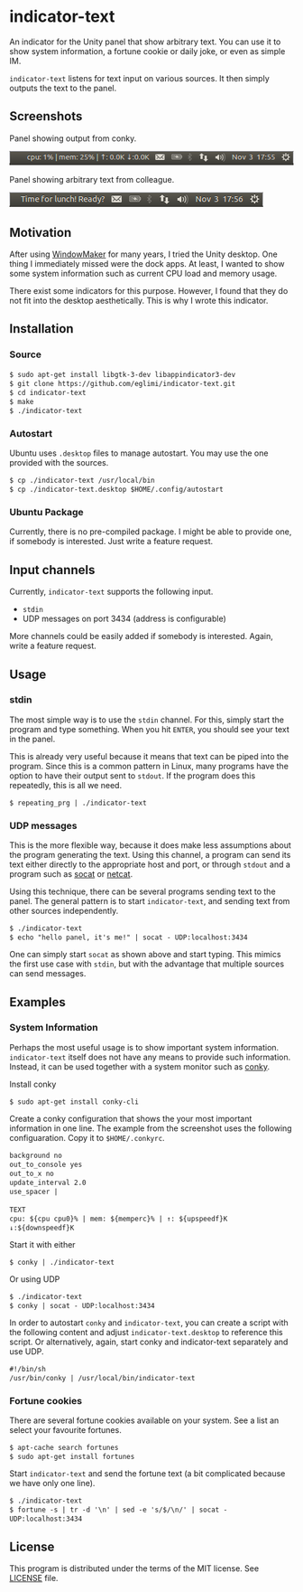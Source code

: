 # indicator-text

An indicator for the Unity panel that show arbitrary text. You can use it to
show system information, a fortune cookie or daily joke, or even as simple IM.

`indicator-text` listens for text input on various sources. It then simply
outputs the text to the panel. 

## Screenshots

Panel showing output from conky.

![indicator-text screenshot 1](https://github.com/eglimi/indicator-text/raw/master/img/indicator-text-1.png "indicator-text screenshot 1")

Panel showing arbitrary text from colleague.

![indicator-text screenshot 2](https://github.com/eglimi/indicator-text/raw/master/img/indicator-text-2.png "indicator-text screenshot 2")

## Motivation

After using [WindowMaker](http://windowmaker.org/) for many years, I tried the
Unity desktop. One thing I immediately missed were the dock apps. At least, I
wanted to show some system information such as current CPU load and memory
usage.

There exist some indicators for this purpose. However, I found that they do not
fit into the desktop aesthetically. This is why I wrote this indicator.

## Installation

### Source

	$ sudo apt-get install libgtk-3-dev libappindicator3-dev
	$ git clone https://github.com/eglimi/indicator-text.git
	$ cd indicator-text
	$ make
	$ ./indicator-text

### Autostart

Ubuntu uses `.desktop` files to manage autostart. You may use the one provided
with the sources.

	$ cp ./indicator-text /usr/local/bin
	$ cp ./indicator-text.desktop $HOME/.config/autostart

### Ubuntu Package

Currently, there is no pre-compiled package. I might be able to provide one, if
somebody is interested. Just write a feature request.

## Input channels

Currently, `indicator-text` supports the following input.

* `stdin`
* UDP messages on port 3434 (address is configurable)

More channels could be easily added if somebody is interested. Again, write a
feature request.

## Usage

### stdin

The most simple way is to use the `stdin` channel. For this, simply start the
program and type something. When you hit `ENTER`, you should see your text in
the panel.

This is already very useful because it means that text can be piped into the
program. Since this is a common pattern in Linux, many programs have the option
to have their output sent to `stdout`. If the program does this repeatedly,
this is all we need.

	$ repeating_prg | ./indicator-text

### UDP messages

This is the more flexible way, because it does make less assumptions about the
program generating the text. Using this channel, a program can send its text
either directly to the appropriate host and port, or through `stdout` and a
program such as [socat](http://www.dest-unreach.org/socat/) or
[netcat](http://netcat.sourceforge.net/).

Using this technique, there can be several programs sending text to the panel.
The general pattern is to start `indicator-text`, and sending text from other
sources independently.

	$ ./indicator-text
	$ echo "hello panel, it's me!" | socat - UDP:localhost:3434

One can simply start `socat` as shown above and start typing. This mimics the
first use case with `stdin`, but with the advantage that multiple sources can
send messages.

## Examples

### System Information

Perhaps the most useful usage is to show important system information.
`indicator-text` itself does not have any means to provide such information.
Instead, it can be used together with a system monitor such as
[conky](http://conky.sourceforge.net/).

Install conky

	$ sudo apt-get install conky-cli

Create a conky configuration that shows the your most important information in
one line. The example from the screenshot uses the following configuaration.
Copy it to `$HOME/.conkyrc`.

	background no
	out_to_console yes
	out_to_x no
	update_interval 2.0
	use_spacer | 
	
	TEXT
	cpu: ${cpu cpu0}% | mem: ${memperc}% | ↑: ${upspeedf}K ↓:${downspeedf}K

Start it with either

	$ conky | ./indicator-text

Or using UDP

	$ ./indicator-text
	$ conky | socat - UDP:localhost:3434

In order to autostart `conky` and `indicator-text`, you can create a script
with the following content and adjust `indicator-text.desktop` to reference
this script. Or alternatively, again, start conky and indicator-text separately
and use UDP.

	#!/bin/sh
	/usr/bin/conky | /usr/local/bin/indicator-text


### Fortune cookies

There are several fortune cookies available on your system. See a list an
select your favourite fortunes.

	$ apt-cache search fortunes
	$ sudo apt-get install fortunes

Start `indicator-text` and send the fortune text (a bit complicated because we
have only one line).
	
	$ ./indicator-text
	$ fortune -s | tr -d '\n' | sed -e 's/$/\n/' | socat - UDP:localhost:3434

## License

This program is distributed under the terms of the MIT license. See
[LICENSE](https://github.com/eglimi/indicator-text/raw/master/LICENSE) file.
